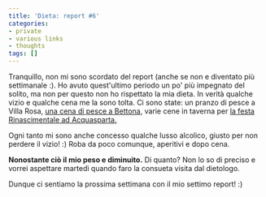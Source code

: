 ```yaml
---
title: 'Dieta: report #6'
categories:
- private
- various links
- thoughts
tags: []
---
```

Tranquillo, non mi sono scordato del report (anche se non e diventato più
settimanale :). Ho avuto quest'ultimo periodo un po' più impegnato del solito,
ma non per questo non ho rispettato la mia dieta. In verità qualche vizio e
qualche cena me la sono tolta. Ci sono state: un pranzo di pesce a Villa Rosa,
[una cena di pesce a Bettona]({{site.url}}/2009/07/03/cosa-ci-aspettiamo-dallinformatica/),
varie cene in taverna per [la festa Rinascimentale ad Acquasparta.](http://www.ilrinascimentoadacquasparta.it/)

Ogni tanto mi sono anche concesso qualche lusso alcolico, giusto per non
perdere il vizio! :) Roba da poco comunque, aperitivi e dopo cena.

**Nonostante ciò il mio peso e diminuito.**
Di quanto? Non lo so di preciso e vorrei aspettare martedì quando faro la consueta visita dal dietologo.

Dunque ci sentiamo la prossima settimana con il mio settimo report! :)